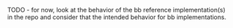 TODO - for now, look at the behavior of the bb reference implementation(s) in the repo and consider that the intended behavior for bb implementations.
